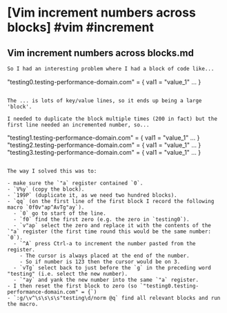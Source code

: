 # [Vim increment numbers across blocks] #vim #increment

## Vim increment numbers across blocks.md

```markdown
So I had an interesting problem where I had a block of code like... 

```
"testing0.testing-performance-domain.com" = {
  val1 = "value_1"
  ...
}
```

The ... is lots of key/value lines, so it ends up being a large 'block'.

I needed to duplicate the block multiple times (200 in fact) but the first line needed an incremented number, so...

```
"testing1.testing-performance-domain.com" = {
  val1 = "value_1"
  ...
}
"testing2.testing-performance-domain.com" = {
  val1 = "value_1"
  ...
}
"testing3.testing-performance-domain.com" = {
  val1 = "value_1"
  ...
}
```

The way I solved this was to:

- make sure the `"a` register contained `0`.
- `V%y` (copy the block).
- `199P` (duplicate it, as we need two hundred blocks).
- `qq` (on the first line of the first block I record the following macro `0f0v"ap^AvTg"ay`).
  - `0` go to start of the line.
  - `f0` find the first zero (e.g. the zero in `testing0`).
  - `v"ap` select the zero and replace it with the contents of the `"a` register (the first time round this would be the same number: `0`).
  - `^A` press Ctrl-a to increment the number pasted from the register.
    - The cursor is always placed at the end of the number.
    - So if number is 123 then the cursor would be on 3.
  - `vTg` select back to just before the `g` in the preceding word "testing" (i.e. select the new number).
  - `"ay` and yank the new number into the same `"a` register.
- I then reset the first block to zero (so `"testing0.testing-performance-domain.com" = {`)
- `:g/\v^\s\s\s\s"testing\d/norm @q` find all relevant blocks and run the macro.
```

